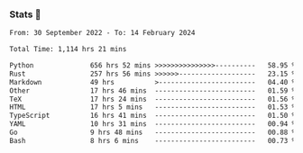 ### Stats 👋
<!--START_SECTION:waka-->

```txt
From: 30 September 2022 - To: 14 February 2024

Total Time: 1,114 hrs 21 mins

Python              656 hrs 52 mins >>>>>>>>>>>>>>>----------   58.95 %
Rust                257 hrs 56 mins >>>>>>-------------------   23.15 %
Markdown            49 hrs          >------------------------   04.40 %
Other               17 hrs 46 mins  -------------------------   01.59 %
TeX                 17 hrs 24 mins  -------------------------   01.56 %
HTML                17 hrs 5 mins   -------------------------   01.53 %
TypeScript          16 hrs 41 mins  -------------------------   01.50 %
YAML                10 hrs 31 mins  -------------------------   00.94 %
Go                  9 hrs 48 mins   -------------------------   00.88 %
Bash                8 hrs 6 mins    -------------------------   00.73 %
```

<!--END_SECTION:waka-->

<!--
**buhaytza2005/buhaytza2005** is a ✨ _special_ ✨ repository because its `README.md` (this file) appears on your GitHub profile.

Here are some ideas to get you started:

- 🔭 I’m currently working on ...
- 🌱 I’m currently learning ...
- 👯 I’m looking to collaborate on ...
- 🤔 I’m looking for help with ...
- 💬 Ask me about ...
- 📫 How to reach me: ...
- 😄 Pronouns: ...
- ⚡ Fun fact: ...
-->


